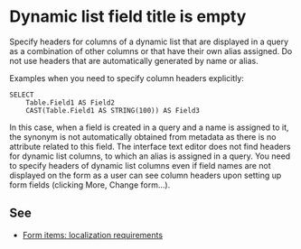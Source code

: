 # Dynamic list field title is empty

Specify headers for columns of a dynamic list that are displayed in a query as a combination of other columns or that have their own alias assigned. 
Do not use headers that are automatically generated by name or alias.

Examples when you need to specify column headers explicitly:

```bsl
SELECT
    Table.Field1 AS Field2
    CAST(Table.Field1 AS STRING(100)) AS Field3
```

In this case, when a field is created in a query and a name is assigned to it, 
the synonym is not automatically obtained from metadata as there is no attribute related to this field. 
The interface text editor does not find headers for dynamic list columns, to which an alias is assigned in a query. 
You need to specify headers of dynamic list columns even if field names are not displayed on the form as a user can see column headers upon setting up form fields (clicking More, Change form...).

## See

- [Form items: localization requirements](https://support.1ci.com/hc/en-us/articles/360011122779-Form-items-localization-requirements)
